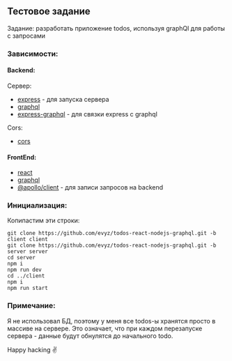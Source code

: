## Тестовое задание

Задание: разработать приложение todos, используя graphQl для работы с запросами

### Зависимости:

#### Backend:

Сервер:

-   [express](https://www.npmjs.com/package/express) - для запуска сервера
-   [graphql](https://www.npmjs.com/package/graphql)
-   [express-graphql](https://www.npmjs.com/package/express-graphql) - для связки express с graphql

Cors:

-   [cors](https://www.npmjs.com/package/cors)

#### FrontEnd:

-   [react](https://www.npmjs.com/package/react)
-   [graphql](https://www.npmjs.com/package/graphql)
-   [@apollo/client](https://www.npmjs.com/package/@apollo/client) - для записи запросов на backend

### Инициализация:

Копипастим эти строки:

```
git clone https://github.com/evyz/todos-react-nodejs-graphql.git -b client client
git clone https://github.com/evyz/todos-react-nodejs-graphql.git -b server server
cd server
npm i
npm run dev
cd ../client
npm i
npm run start
```

### Примечание:

Я не использовал БД, поэтому у меня все todos-ы хранятся просто в массиве на сервере.
Это означает, что при каждом перезапуске сервера - данные будут обнулятся до начального todo.

Happy hacking ✌️
